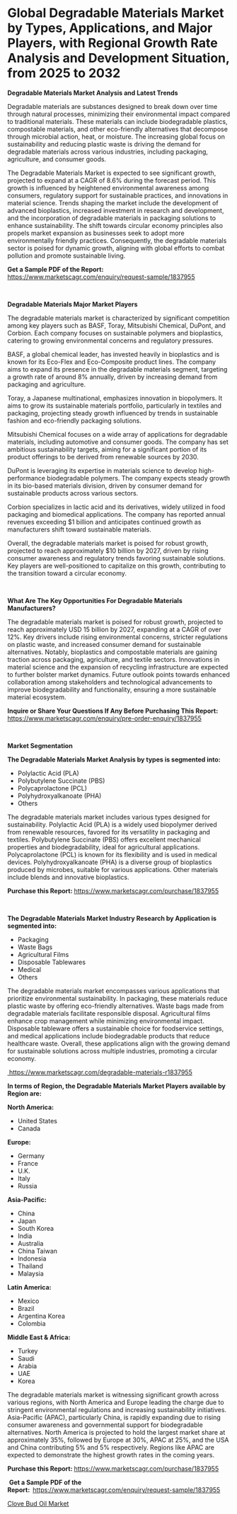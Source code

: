 <p><h1>Global Degradable Materials Market by Types, Applications, and Major Players, with Regional Growth Rate Analysis and Development Situation, from 2025 to 2032</h1></p><p><strong>Degradable Materials Market Analysis and Latest Trends</strong></p>
<p><p>Degradable materials are substances designed to break down over time through natural processes, minimizing their environmental impact compared to traditional materials. These materials can include biodegradable plastics, compostable materials, and other eco-friendly alternatives that decompose through microbial action, heat, or moisture. The increasing global focus on sustainability and reducing plastic waste is driving the demand for degradable materials across various industries, including packaging, agriculture, and consumer goods.</p><p>The Degradable Materials Market is expected to see significant growth, projected to expand at a CAGR of 8.6% during the forecast period. This growth is influenced by heightened environmental awareness among consumers, regulatory support for sustainable practices, and innovations in material science. Trends shaping the market include the development of advanced bioplastics, increased investment in research and development, and the incorporation of degradable materials in packaging solutions to enhance sustainability. The shift towards circular economy principles also propels market expansion as businesses seek to adopt more environmentally friendly practices. Consequently, the degradable materials sector is poised for dynamic growth, aligning with global efforts to combat pollution and promote sustainable living.</p></p>
<p><strong>Get a Sample PDF of the Report:&nbsp;</strong> <a href="https://www.marketscagr.com/enquiry/request-sample/1837955?utm_campaign=2637&utm_medium=2&utm_source=Github&utm_content=ia&utm_term=31032025&utm_id=degradable-materials">https://www.marketscagr.com/enquiry/request-sample/1837955</a></p>
<p>&nbsp;</p>
<p><strong>Degradable Materials Major Market Players</strong></p>
<p><p>The degradable materials market is characterized by significant competition among key players such as BASF, Toray, Mitsubishi Chemical, DuPont, and Corbion. Each company focuses on sustainable polymers and bioplastics, catering to growing environmental concerns and regulatory pressures.</p><p>BASF, a global chemical leader, has invested heavily in bioplastics and is known for its Eco-Flex and Eco-Composite product lines. The company aims to expand its presence in the degradable materials segment, targeting a growth rate of around 8% annually, driven by increasing demand from packaging and agriculture.</p><p>Toray, a Japanese multinational, emphasizes innovation in biopolymers. It aims to grow its sustainable materials portfolio, particularly in textiles and packaging, projecting steady growth influenced by trends in sustainable fashion and eco-friendly packaging solutions.</p><p>Mitsubishi Chemical focuses on a wide array of applications for degradable materials, including automotive and consumer goods. The company has set ambitious sustainability targets, aiming for a significant portion of its product offerings to be derived from renewable sources by 2030.</p><p>DuPont is leveraging its expertise in materials science to develop high-performance biodegradable polymers. The company expects steady growth in its bio-based materials division, driven by consumer demand for sustainable products across various sectors.</p><p>Corbion specializes in lactic acid and its derivatives, widely utilized in food packaging and biomedical applications. The company has reported annual revenues exceeding $1 billion and anticipates continued growth as manufacturers shift toward sustainable materials.</p><p>Overall, the degradable materials market is poised for robust growth, projected to reach approximately $10 billion by 2027, driven by rising consumer awareness and regulatory trends favoring sustainable solutions. Key players are well-positioned to capitalize on this growth, contributing to the transition toward a circular economy.</p></p>
<p>&nbsp;</p>
<p><strong>What Are The Key Opportunities For Degradable Materials Manufacturers?</strong></p>
<p><p>The degradable materials market is poised for robust growth, projected to reach approximately USD 15 billion by 2027, expanding at a CAGR of over 12%. Key drivers include rising environmental concerns, stricter regulations on plastic waste, and increased consumer demand for sustainable alternatives. Notably, bioplastics and compostable materials are gaining traction across packaging, agriculture, and textile sectors. Innovations in material science and the expansion of recycling infrastructure are expected to further bolster market dynamics. Future outlook points towards enhanced collaboration among stakeholders and technological advancements to improve biodegradability and functionality, ensuring a more sustainable material ecosystem.</p></p>
<p><strong>Inquire or Share Your Questions If Any Before Purchasing This Report:</strong> <a href="https://www.marketscagr.com/enquiry/pre-order-enquiry/1837955?utm_campaign=2637&utm_medium=2&utm_source=Github&utm_content=ia&utm_term=31032025&utm_id=degradable-materials">https://www.marketscagr.com/enquiry/pre-order-enquiry/1837955</a></p>
<p>&nbsp;</p>
<p><strong>Market Segmentation</strong></p>
<p><strong>The Degradable Materials Market Analysis by types is segmented into:</strong></p>
<p><ul><li>Polylactic Acid (PLA)</li><li>Polybutylene Succinate (PBS)</li><li>Polycaprolactone (PCL)</li><li>Polyhydroxyalkanoate (PHA)</li><li>Others</li></ul></p>
<p><p>The degradable materials market includes various types designed for sustainability. Polylactic Acid (PLA) is a widely used biopolymer derived from renewable resources, favored for its versatility in packaging and textiles. Polybutylene Succinate (PBS) offers excellent mechanical properties and biodegradability, ideal for agricultural applications. Polycaprolactone (PCL) is known for its flexibility and is used in medical devices. Polyhydroxyalkanoate (PHA) is a diverse group of bioplastics produced by microbes, suitable for various applications. Other materials include blends and innovative bioplastics.</p></p>
<p><strong>Purchase this Report:&nbsp;</strong><a href="https://www.marketscagr.com/purchase/1837955?utm_campaign=2637&utm_medium=2&utm_source=Github&utm_content=ia&utm_term=31032025&utm_id=degradable-materials">https://www.marketscagr.com/purchase/1837955</a></p>
<p>&nbsp;</p>
<p><strong>The Degradable Materials Market Industry Research by Application is segmented into:</strong></p>
<p><ul><li>Packaging</li><li>Waste Bags</li><li>Agricultural Films</li><li>Disposable Tablewares</li><li>Medical</li><li>Others</li></ul></p>
<p><p>The degradable materials market encompasses various applications that prioritize environmental sustainability. In packaging, these materials reduce plastic waste by offering eco-friendly alternatives. Waste bags made from degradable materials facilitate responsible disposal. Agricultural films enhance crop management while minimizing environmental impact. Disposable tableware offers a sustainable choice for foodservice settings, and medical applications include biodegradable products that reduce healthcare waste. Overall, these applications align with the growing demand for sustainable solutions across multiple industries, promoting a circular economy.</p></p>
<p><a href="https://www.marketscagr.com/degradable-materials-r1837955?utm_campaign=2637&utm_medium=2&utm_source=Github&utm_content=ia&utm_term=31032025&utm_id=degradable-materials">&nbsp;https://www.marketscagr.com/degradable-materials-r1837955</a></p>
<p><strong>In terms of Region, the Degradable Materials Market Players available by Region are:</strong></p>
<p>
    <p> <strong> North America: </strong>
        <ul>
            <li>United States</li>
            <li>Canada</li>
        </ul>
        </p> 
    <p> <strong> Europe: </strong>
        <ul>
            <li>Germany</li>
            <li>France</li>
            <li>U.K.</li>
            <li>Italy</li>
            <li>Russia</li>
        </ul>
        </p> 
    <p> <strong> Asia-Pacific: </strong>
        <ul>
            <li>China</li>
            <li>Japan</li>
            <li>South Korea</li>
            <li>India</li>
            <li>Australia</li>
            <li>China Taiwan</li>
            <li>Indonesia</li>
            <li>Thailand</li>
            <li>Malaysia</li>
        </ul>
        </p> 
    <p> <strong> Latin America: </strong>
        <ul>
            <li>Mexico</li>
            <li>Brazil</li>
            <li>Argentina Korea</li>
            <li>Colombia</li>
        </ul>
        </p> 
    <p> <strong> Middle East & Africa: </strong>
        <ul>
            <li>Turkey</li>
            <li>Saudi</li>
            <li>Arabia</li>
            <li>UAE</li>
            <li>Korea</li>
        </ul>
    </p>
    </p>
<p><p>The degradable materials market is witnessing significant growth across various regions, with North America and Europe leading the charge due to stringent environmental regulations and increasing sustainability initiatives. Asia-Pacific (APAC), particularly China, is rapidly expanding due to rising consumer awareness and governmental support for biodegradable alternatives. North America is projected to hold the largest market share at approximately 35%, followed by Europe at 30%, APAC at 25%, and the USA and China contributing 5% and 5% respectively. Regions like APAC are expected to demonstrate the highest growth rates in the coming years.</p></p>
<p><strong>Purchase this Report: </strong><a href="https://www.marketscagr.com/purchase/1837955?utm_campaign=2637&utm_medium=2&utm_source=Github&utm_content=ia&utm_term=31032025&utm_id=degradable-materials">https://www.marketscagr.com/purchase/1837955</a></p>
<p>&nbsp;<strong>Get a Sample PDF of the Report:&nbsp;&nbsp;</strong><a href="https://www.marketscagr.com/enquiry/request-sample/1837955?utm_campaign=2637&utm_medium=2&utm_source=Github&utm_content=ia&utm_term=31032025&utm_id=degradable-materials">https://www.marketscagr.com/enquiry/request-sample/1837955</a></p>
<p><strong></strong></p>
<p><p><a href="https://github.com/ovtkosle/Market-Research-Report-List-1/blob/main/clove-bud-oil-market.md?utm_campaign=2637&utm_medium=2&utm_source=Github&utm_content=ia&utm_term=31032025&utm_id=degradable-materials">Clove Bud Oil Market</a></p></p>
